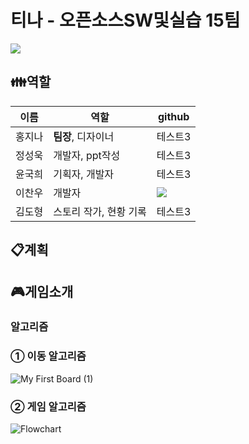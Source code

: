 # 티나 - 오픈소스SW및실습 15팀 


<a href="https://github.com/cksdn43"><img src="https://img.shields.io/badge/github-000000?style=flat-square&logo=github&logoColor=white"/></a>


## :family:역할
|이름|역할|github|
|------|---|---|
|홍지나|**팀장**, 디자이너|테스트3|
|정성욱|개발자, ppt작성|테스트3|
|윤국희|기획자, 개발자|테스트3|
|이찬우|개발자| <a href="https://github.com/cksdn43"><img src="https://img.shields.io/badge/github-000000?style=flat-square&logo=github&logoColor=white"/></a> |
|김도형|스토리 작가, 현황 기록|테스트3|
## :clipboard:계획

## :video_game:게임소개

### 알고리즘
### ① 이동 알고리즘 
![My First Board (1)](https://user-images.githubusercontent.com/101384306/168837605-510ea7d5-c635-4168-850d-d78c07fd7c1d.jpg)
### ② 게임 알고리즘
![Flowchart](https://user-images.githubusercontent.com/101384306/168834274-cc941524-3596-4e38-b6d3-9996193c1e18.jpg)
